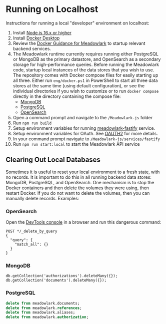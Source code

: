 # Running on Localhost

Instructions for running a local "developer" environment on localhost:

1. Install [Node.js 16.x or higher](https://nodejs.org/en/download/releases/)
2. Install [Docker Desktop](https://www.docker.com)
3. Review the [Docker Guidance for Meadowlark](../Meadowlark-js/docker/using-docker.md)
   to startup relevant backend services.
4. The Meadowlark runtime currently requires running either PostgreSQL or
   MongoDB as the primary datastore, and OpenSearch as a secondary storage for
   high-performance queries. Before running the Meadowlark code, startup local
   instances of the data stores that you wish to use. The repository comes with
   Docker compose files for easily starting up all three. Either run
   `eng/docker.ps1` in PowerShell to start all three data stores at the same
   time (using default configuration), or see the individual directories if you
   wish to customize or to run `docker compose` directly in the directory
   containing the compose file:
   * [MongoDB](../Meadowlark-js/backends/meadowlark-mongodb-backend/docker)
   * [PostgreSQL](../Meadowlark-js/backends/meadowlark-postgresql-backend/docker)
   * [OpenSearch](../Meadowlark-js/backends/meadowlark-opensearch-backend/docker)
5. Open a command prompt and navigate to the `/Meadowlark-js` folder
6. Run `npm run build`
7. Setup environment variables for running
   [meadowlark-fastify](../Meadowlark-js/services/meadowlark-fastify/readme.md) service.
8. Setup environment variables for OAuth. See [OAUTH2](OAUTH2.md) for more details.
9. In your command prompt navigate to `/Meadowlark-js/services/fastify`
10. Run `npm run start:local` to start the Meadowlark API service

## Clearing Out Local Databases

Sometimes it is useful to reset your local environment to a fresh state, with no
records. It is important to do this in all running backend data stores: MongoDB,
PostgreSQL, and OpenSearch. One mechanism is to stop the Docker containers and
then delete the volumes they were using, then restart Docker. If you do not want
to delete the volumes, then you can manually delete records. Examples:

### OpenSearch

Open the [DevTools console](http://localhost:5601/app/dev_tools#/console) in a
browser and run this dangerous command:

```none
POST */_delete_by_query
{
  "query": {
    "match_all": {}
  }
}
```

### MongoDB

```none
db.getCollection('authorizations').deleteMany({});
db.getCollection('documents').deleteMany({});
```

### PostgreSQL

```sql
delete from meadowlark.documents;
delete from meadowlark.references;
delete from meadowlark.aliases;
delete from meadowlark.authorization;
```
